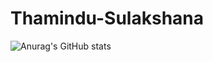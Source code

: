 # Thamindu-Sulakshana
![Anurag's GitHub stats](https://github-readme-stats.vercel.app/api?username=ThaminduSulakshanaa&theme=dark&show_icons=true)
